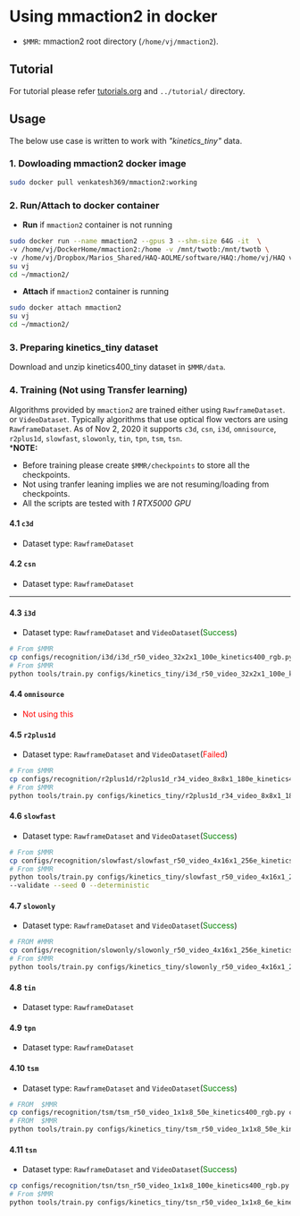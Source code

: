 # Using mmaction2 in docker
- `$MMR`: mmaction2 root directory (`/home/vj/mmaction2`).
## Tutorial

For tutorial please refer [tutorials.org]('./tutorials.org) and
`../tutorial/` directory.
## Usage
The below use case is written to work with *"kinetics_tiny"* data.
### 1. Dowloading mmaction2 docker image
```bash
sudo docker pull venkatesh369/mmaction2:working
```
### 2. Run/Attach to docker container
- **Run** if `mmaction2` container is not running
```bash
sudo docker run --name mmaction2 --gpus 3 --shm-size 64G -it  \
-v /home/vj/DockerHome/mmaction2:/home -v /mnt/twotb:/mnt/twotb \
-v /home/vj/Dropbox/Marios_Shared/HAQ-AOLME/software/HAQ:/home/vj/HAQ venkatesh369/mmaction2:working
su vj
cd ~/mmaction2/
```
- **Attach** if `mmaction2` container is running
```bash
sudo docker attach mmaction2
su vj
cd ~/mmaction2/
```
### 3. Preparing kinetics_tiny dataset
Download and unzip kinetics400_tiny dataset in `$MMR/data`.
### 4. Training (Not using Transfer learning)
Algorithms provided by `mmaction2` are trained either using `RawframeDataset`.
or `VideoDataset`. Typically algorithms that use optical flow vectors are using 
`RawframeDataset`. As of Nov 2, 2020 it supports
`c3d`, `csn`, `i3d`, `omnisource`, `r2plus1d`, `slowfast`, `slowonly`, `tin`,
`tpn`, `tsm`, `tsn`.  
***NOTE:**
- Before training please create `$MMR/checkpoints` to store all the checkpoints.
- Not using tranfer leaning implies we are not resuming/loading from checkpoints.
- All the scripts are tested with *1 RTX5000 GPU*
#### 4.1 `c3d`
- Dataset type: `RawframeDataset`
#### 4.2 `csn`
- Dataset type: `RawframeDataset`
--- 
#### 4.3 `i3d` 
- Dataset type: `RawframeDataset` and `VideoDataset`(<font color="green">Success</font>)
```bash
# From $MMR
cp configs/recognition/i3d/i3d_r50_video_32x2x1_100e_kinetics400_rgb.py configs/kinetics_tiny/
# From $MMR
python tools/train.py configs/kinetics_tiny/i3d_r50_video_32x2x1_100e_kinetics400_rgb.py --validate --seed 0 --deterministic
```
#### 4.4 `omnisource`
- <font color="red">Not using this</font>
#### 4.5 `r2plus1d`
- Dataset type: `RawframeDataset` and `VideoDataset`(<font color="red">Failed</font>)
```bash
# From $MMR
cp configs/recognition/r2plus1d/r2plus1d_r34_video_8x8x1_180e_kinetics400_rgb.py configs/kinetics_tiny/
# From $MMR
python tools/train.py configs/kinetics_tiny/r2plus1d_r34_video_8x8x1_180e_kinetics400_rgb.py --validate --seed 0 --deterministic
```
#### 4.6 `slowfast`
- Dataset type: `RawframeDataset` and `VideoDataset`(<font color="green">Success</font>)
```bash
# From $MMR
cp configs/recognition/slowfast/slowfast_r50_video_4x16x1_256e_kinetics400_rgb.py configs/kinetics_tiny/
# From $MMR
python tools/train.py configs/kinetics_tiny/slowfast_r50_video_4x16x1_256e_kinetics400_rgb.py 
--validate --seed 0 --deterministic
```
#### 4.7 `slowonly`
- Dataset type: `RawframeDataset` and `VideoDataset`(<font color="green">Success</font>)
```bash
# FROM #MMR
cp configs/recognition/slowonly/slowonly_r50_video_4x16x1_256e_kinetics400_rgb.py configs/kinetics_tiny/
# From $MMR
python tools/train.py configs/kinetics_tiny/slowonly_r50_video_4x16x1_256e_kinetics400_rgb.py --validate --seed 0 --deterministic
```
#### 4.8 `tin`
- Dataset type: `RawframeDataset`
#### 4.9 `tpn`
- Dataset type: `RawframeDataset`
#### 4.10 `tsm`
- Dataset type: `RawframeDataset` and `VideoDataset`(<font color="green">Success</font>)
```bash
# FROM  $MMR
cp configs/recognition/tsm/tsm_r50_video_1x1x8_50e_kinetics400_rgb.py configs/kinetics_tiny
# FROM  $MMR
python tools/train.py configs/kinetics_tiny/tsm_r50_video_1x1x8_50e_kinetics400_rgb.py --validate --seed 0 --deterministic
```
#### 4.11 `tsn`
- Dataset type: `RawframeDataset` and `VideoDataset`(<font color="green">Success</font>)
```bash
cp configs/recognition/tsn/tsn_r50_video_1x1x8_100e_kinetics400_rgb.py configs/kinetics_tiny/tsn_r50_video_1x1x8_6e_kinetics400_rgb.py
# From $MMR
python tools/train.py configs/kinetics_tiny/tsn_r50_video_1x1x8_6e_kinetics400_rgb.py --validate --seed 0 --deterministic
```
